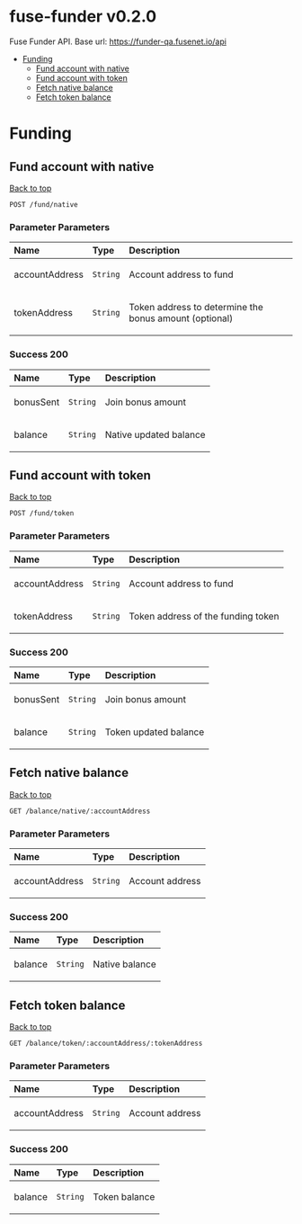 <a name="top"></a>
# fuse-funder v0.2.0

Fuse Funder API. Base url: https://funder-qa.fusenet.io/api

- [Funding](#Funding)
	- [Fund account with native](#Fund-account-with-native)
	- [Fund account with token](#Fund-account-with-token)
	- [Fetch native balance](#Fetch-native-balance)
	- [Fetch token balance](#Fetch-token-balance)
	

# <a name='Funding'></a> Funding

## <a name='Fund-account-with-native'></a> Fund account with native
[Back to top](#top)



```
POST /fund/native
```

### Parameter Parameters
| Name     | Type       | Description                           |
|:---------|:-----------|:--------------------------------------|
| accountAddress | `String` | <p>Account address to fund</p> |
| tokenAddress | `String` | <p>Token address to determine the bonus amount (optional)</p> |


### Success 200
| Name     | Type       | Description                           |
|:---------|:-----------|:--------------------------------------|
| bonusSent | `String` | <p>Join bonus amount</p> |
| balance | `String` | <p>Native updated balance</p> |
## <a name='Fund-account-with-token'></a> Fund account with token
[Back to top](#top)



```
POST /fund/token
```

### Parameter Parameters
| Name     | Type       | Description                           |
|:---------|:-----------|:--------------------------------------|
| accountAddress | `String` | <p>Account address to fund</p> |
| tokenAddress | `String` | <p>Token address of the funding token</p> |


### Success 200
| Name     | Type       | Description                           |
|:---------|:-----------|:--------------------------------------|
| bonusSent | `String` | <p>Join bonus amount</p> |
| balance | `String` | <p>Token updated balance</p> |
## <a name='Fetch-native-balance'></a> Fetch native balance
[Back to top](#top)



```
GET /balance/native/:accountAddress
```

### Parameter Parameters
| Name     | Type       | Description                           |
|:---------|:-----------|:--------------------------------------|
| accountAddress | `String` | <p>Account address</p> |


### Success 200
| Name     | Type       | Description                           |
|:---------|:-----------|:--------------------------------------|
| balance | `String` | <p>Native balance</p> |
## <a name='Fetch-token-balance'></a> Fetch token balance
[Back to top](#top)



```
GET /balance/token/:accountAddress/:tokenAddress
```

### Parameter Parameters
| Name     | Type       | Description                           |
|:---------|:-----------|:--------------------------------------|
| accountAddress | `String` | <p>Account address</p> |


### Success 200
| Name     | Type       | Description                           |
|:---------|:-----------|:--------------------------------------|
| balance | `String` | <p>Token balance</p> |
